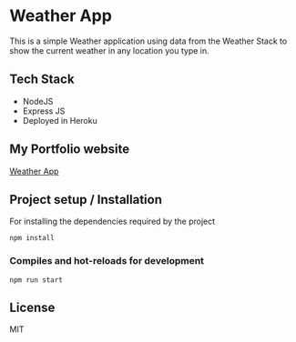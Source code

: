 # Weather App

This is a simple Weather application using data from the Weather Stack to show the current weather in any location you type in.

##

## Tech Stack

- NodeJS
- Express JS
- Deployed in Heroku

## My Portfolio website

[Weather App](https://weather-application-ruben.herokuapp.com/ 'Weather App')

## Project setup / Installation

For installing the dependencies required by the project

```
npm install
```

### Compiles and hot-reloads for development

```
npm run start
```

## License

MIT
